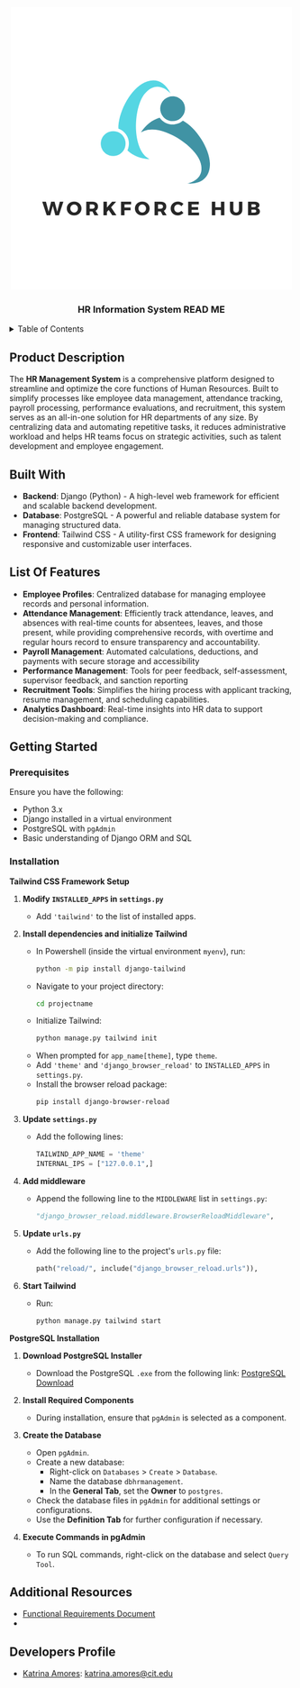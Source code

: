 <!-- PROJECT LOGO -->
<div align="center">
    <img src="https://github.com/drewqt11/IT342-WorkforceHub/blob/bd1cc260de64edbaacd0f03b2e5184805cd76570/Logo%20with%20Background.png" alt="logoText">
    <h3>HR Information System READ ME</h3>
</div>

<details>
  <summary>Table of Contents</summary>
  <ol>
    <li>
      <h5>About The Project</h5>
      <ul>
        <li><a href="#product-description">Product Description</a></li>
          <li><a href="#built-with">Built With</a></li>
      </ul>
    </li>
       <li>
       <h5>List of Features</h5>
      <ul>
        <li><a href="#feature-1">Feature 1</a></li>
        <li><a href="#feature-2">Feature 2</a></li>
        <li><a href="#feature-3">Feature 3</a></li>
        <li><a href="#feature-4">Feature 4</a></li>
        <li><a href="#feature-5">Feature 5</a></li>
        <li><a href="#feature-6">Feature 6</a></li>
        <li><a href="#feature-7">Feature 7</a></li>
        <li><a href="#feature-8">Feature 8</a></li>
      </ul>
    </li>
    <li>
       <h5>Getting Started</h5>
      <ul>
        <li><a href="#prerequisites">Prerequisites</a></li>
        <li><a href="#installation">Installation</a></li>
      </ul>
    </li>
     <li><a href="#additional-resources">Additional Resources</a></li>
     <li><a href="#contact">Developers Profiles</a></li>
  </ol>
</details>



## Product Description

The **HR Management System** is a comprehensive platform designed to streamline and optimize the core functions of Human Resources. Built to simplify processes like employee data management, attendance tracking, payroll processing, performance evaluations, and recruitment, this system serves as an all-in-one solution for HR departments of any size. By centralizing data and automating repetitive tasks, it reduces administrative workload and helps HR teams focus on strategic activities, such as talent development and employee engagement.


## Built With  

- **Backend**: Django (Python) - A high-level web framework for efficient and scalable backend development.  
- **Database**: PostgreSQL - A powerful and reliable database system for managing structured data.  
- **Frontend**: Tailwind CSS - A utility-first CSS framework for designing responsive and customizable user interfaces.  


## List Of Features
- **Employee Profiles**: Centralized database for managing employee records and personal information.
- **Attendance Management**: Efficiently track attendance, leaves, and absences with real-time counts for absentees, leaves, and those present, while providing comprehensive records, with overtime and  regular hours record to ensure transparency and accountability.
- **Payroll Management**: Automated calculations, deductions, and payments with secure storage and accessibility
- **Performance Management**: Tools for peer feedback, self-assessment, supervisor feedback, and sanction reporting
- **Recruitment Tools**: Simplifies the hiring process with applicant tracking, resume management, and scheduling capabilities.
- **Analytics Dashboard**: Real-time insights into HR data to support decision-making and compliance.

## Getting Started

### Prerequisites
Ensure you have the following:
- Python 3.x
- Django installed in a virtual environment
- PostgreSQL with `pgAdmin`
- Basic understanding of Django ORM and SQL

### Installation

**Tailwind CSS Framework Setup** 


1. **Modify `INSTALLED_APPS` in `settings.py`**
   - Add `'tailwind'` to the list of installed apps.

2. **Install dependencies and initialize Tailwind**
   - In Powershell (inside the virtual environment `myenv`), run:
     ```bash
     python -m pip install django-tailwind
     ```
   - Navigate to your project directory:
     ```bash
     cd projectname
     ```
   - Initialize Tailwind:
     ```bash
     python manage.py tailwind init
     ```
   - When prompted for `app_name[theme]`, type `theme`.
   - Add `'theme'` and `'django_browser_reload'` to `INSTALLED_APPS` in `settings.py`.
   - Install the browser reload package:
     ```bash
     pip install django-browser-reload
     ```

3. **Update `settings.py`**
   - Add the following lines:
     ```python
     TAILWIND_APP_NAME = 'theme'
     INTERNAL_IPS = ["127.0.0.1",]
     ```

4. **Add middleware**
   - Append the following line to the `MIDDLEWARE` list in `settings.py`:
     ```python
     "django_browser_reload.middleware.BrowserReloadMiddleware",
     ```

5. **Update `urls.py`**
   - Add the following line to the project's `urls.py` file:
     ```python
     path("reload/", include("django_browser_reload.urls")),
     ```

6. **Start Tailwind**
   - Run:
     ```bash
     python manage.py tailwind start


**PostgreSQL Installation** 


1. **Download PostgreSQL Installer**
   - Download the PostgreSQL `.exe` from the following link:
     [PostgreSQL Download](https://www.postgresql.org/ftp/pgadmin/pgadmin4/v8.12/windows/)

2. **Install Required Components**
   - During installation, ensure that `pgAdmin` is selected as a component.

3. **Create the Database**
   - Open `pgAdmin`.
   - Create a new database:
     - Right-click on `Databases` > `Create` > `Database`.
     - Name the database `dbhrmanagement`.
     - In the **General Tab**, set the **Owner** to `postgres`.
   - Check the database files in `pgAdmin` for additional settings or configurations.
   - Use the **Definition Tab** for further configuration if necessary.

4. **Execute Commands in pgAdmin**
   - To run SQL commands, right-click on the database and select `Query Tool`.


## Additional Resources

- [Functional Requirements Document](https://docs.google.com/document/d/1wRUX7TfamZ61ei4otYVEJMC07NCnUOh7NaZMVRlH61s/edit?tab=t.0)
- 



## Developers Profile

  
- [Katrina Amores](https://github.com/katkatty21): katrina.amores@cit.edu







